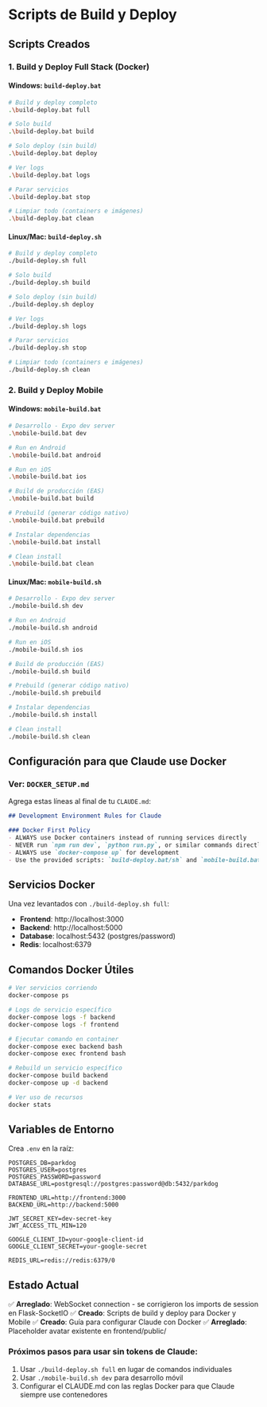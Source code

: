 # Scripts de Build y Deploy

## Scripts Creados

### 1. Build y Deploy Full Stack (Docker)

#### Windows: `build-deploy.bat`
```bash
# Build y deploy completo
.\build-deploy.bat full

# Solo build
.\build-deploy.bat build

# Solo deploy (sin build)
.\build-deploy.bat deploy

# Ver logs
.\build-deploy.bat logs

# Parar servicios
.\build-deploy.bat stop

# Limpiar todo (containers e imágenes)
.\build-deploy.bat clean
```

#### Linux/Mac: `build-deploy.sh`
```bash
# Build y deploy completo
./build-deploy.sh full

# Solo build
./build-deploy.sh build

# Solo deploy (sin build)
./build-deploy.sh deploy

# Ver logs
./build-deploy.sh logs

# Parar servicios
./build-deploy.sh stop

# Limpiar todo (containers e imágenes)
./build-deploy.sh clean
```

### 2. Build y Deploy Mobile

#### Windows: `mobile-build.bat`
```bash
# Desarrollo - Expo dev server
.\mobile-build.bat dev

# Run en Android
.\mobile-build.bat android

# Run en iOS
.\mobile-build.bat ios

# Build de producción (EAS)
.\mobile-build.bat build

# Prebuild (generar código nativo)
.\mobile-build.bat prebuild

# Instalar dependencias
.\mobile-build.bat install

# Clean install
.\mobile-build.bat clean
```

#### Linux/Mac: `mobile-build.sh`
```bash
# Desarrollo - Expo dev server
./mobile-build.sh dev

# Run en Android
./mobile-build.sh android

# Run en iOS
./mobile-build.sh ios

# Build de producción (EAS)
./mobile-build.sh build

# Prebuild (generar código nativo)
./mobile-build.sh prebuild

# Instalar dependencias
./mobile-build.sh install

# Clean install
./mobile-build.sh clean
```

## Configuración para que Claude use Docker

### Ver: `DOCKER_SETUP.md`

Agrega estas líneas al final de tu `CLAUDE.md`:

```markdown
## Development Environment Rules for Claude

### Docker First Policy
- ALWAYS use Docker containers instead of running services directly
- NEVER run `npm run dev`, `python run.py`, or similar commands directly
- ALWAYS use `docker-compose up` for development
- Use the provided scripts: `build-deploy.bat/sh` and `mobile-build.bat/sh`
```

## Servicios Docker

Una vez levantados con `./build-deploy.sh full`:

- **Frontend**: http://localhost:3000
- **Backend**: http://localhost:5000  
- **Database**: localhost:5432 (postgres/password)
- **Redis**: localhost:6379

## Comandos Docker Útiles

```bash
# Ver servicios corriendo
docker-compose ps

# Logs de servicio específico
docker-compose logs -f backend
docker-compose logs -f frontend

# Ejecutar comando en container
docker-compose exec backend bash
docker-compose exec frontend bash

# Rebuild un servicio específico
docker-compose build backend
docker-compose up -d backend

# Ver uso de recursos
docker stats
```

## Variables de Entorno

Crea `.env` en la raíz:

```env
POSTGRES_DB=parkdog
POSTGRES_USER=postgres
POSTGRES_PASSWORD=password
DATABASE_URL=postgresql://postgres:password@db:5432/parkdog

FRONTEND_URL=http://frontend:3000
BACKEND_URL=http://backend:5000

JWT_SECRET_KEY=dev-secret-key
JWT_ACCESS_TTL_MIN=120

GOOGLE_CLIENT_ID=your-google-client-id
GOOGLE_CLIENT_SECRET=your-google-secret

REDIS_URL=redis://redis:6379/0
```

## Estado Actual

✅ **Arreglado**: WebSocket connection - se corrigieron los imports de session en Flask-SocketIO
✅ **Creado**: Scripts de build y deploy para Docker y Mobile
✅ **Creado**: Guía para configurar Claude con Docker
✅ **Arreglado**: Placeholder avatar existente en frontend/public/

### Próximos pasos para usar sin tokens de Claude:

1. Usar `./build-deploy.sh full` en lugar de comandos individuales
2. Usar `./mobile-build.sh dev` para desarrollo móvil
3. Configurar el CLAUDE.md con las reglas Docker para que Claude siempre use contenedores